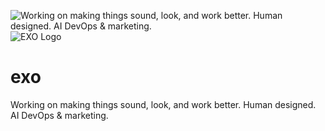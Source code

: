 ![Working on making things sound, look, and work better. Human designed. AI DevOps & marketing.](https://pbs.twimg.com/profile_banners/1948686367573291008/1753445934/1500x500 "EXO")
<img title="EXO Logo" alt="EXO Logo" src="https://pbs.twimg.com/profile_images/1948746849994584064/iqWWKOvc_400x400.jpg">
# exo

Working on making things sound, look, and work better. Human designed. AI DevOps & marketing.

